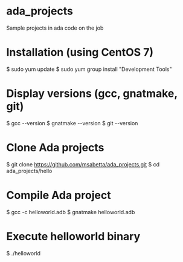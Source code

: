 # ada_projects
Sample projects in ada code on the job

# Installation (using CentOS 7)

$ sudo yum update
$ sudo yum group install "Development Tools"

# Display versions (gcc, gnatmake, git)

$ gcc --version
$ gnatmake --version
$ git --version


# Clone Ada projects

$ git clone https://github.com/msabetta/ada_projects.git
$ cd ada_projects/hello

# Compile Ada project
$ gcc -c helloworld.adb
$ gnatmake helloworld.adb

# Execute helloworld binary
$ ./helloworld

